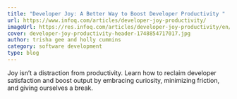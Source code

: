 ```yaml
---
title: "Developer Joy: A Better Way to Boost Developer Productivity "
url: https://www.infoq.com/articles/developer-joy-productivity/
imageUrl: https://res.infoq.com/articles/developer-joy-productivity/en/headerimage/developer-joy-productivity-header-1748854717017.jpg
cover: developer-joy-productivity-header-1748854717017.jpg
author: trisha gee and holly cummins
category: software development
type: blog
---
```


Joy isn’t a distraction from productivity. Learn how to reclaim developer satisfaction and boost output by embracing
curiosity, minimizing friction, and giving ourselves a break.